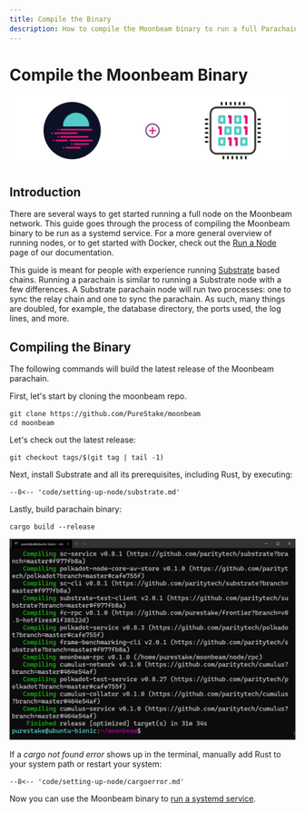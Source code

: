```yaml
---
title: Compile the Binary
description: How to compile the Moonbeam binary to run a full Parachain node, gain access to RPC endpoints, and produce blocks, for the Moonbeam Network.
---
```


# Compile the Moonbeam Binary

![Full Node Moonbeam Banner](/images/fullnode/compile-binary-banner.png)

## Introduction

There are several ways to get started running a full node on the Moonbeam network. This guide goes through the process of compiling the Moonbeam binary to be run as a systemd service. For a more general overview of running nodes, or to get started with Docker, check out the [Run a Node](/node-operators/networks/full-node) page of our documentation.

This guide is meant for people with experience running [Substrate](https://substrate.dev/) based chains. Running a parachain is similar to running a Substrate node with a few differences. A Substrate parachain node will run two processes: one to sync the relay chain and one to sync the parachain. As such, many things are doubled, for example, the database directory, the ports used, the log lines, and more.

## Compiling the Binary

The following commands will build the latest release of the Moonbeam parachain.

First, let's start by cloning the moonbeam repo.

```
git clone https://github.com/PureStake/moonbeam
cd moonbeam
```

Let's check out the latest release:

```
git checkout tags/$(git tag | tail -1)
```

Next, install Substrate and all its prerequisites, including Rust, by executing:

```
--8<-- 'code/setting-up-node/substrate.md'
```

Lastly, build parachain binary:

```
cargo build --release
```

![Compiling Binary](/images/fullnode/fullnode-binary1.png)

If a _cargo not found error_ shows up in the terminal, manually add Rust to your system path or restart your system:

```
--8<-- 'code/setting-up-node/cargoerror.md'
```

Now you can use the Moonbeam binary to [run a systemd service](/node-operators/networks/full-node/#running-the-systemd-service).